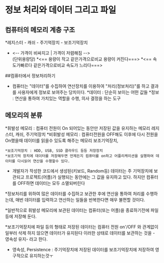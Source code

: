 # 정보 처리와 데이터 그리고 파일

## 컴퓨터의 메모리 계층 구조
*레지스터 - 캐쉬 - 주기억장치 - 보조기억장치
* <-- 가격이 비싸지고 | 가격이 저렴해짐 -->	
				(단위용량당)
*<== 용량이 작고	같은가격으로비교	용량이 커진다===>
*<== 속도가빠르다	같은가격으로비교	속도가 느리다===>

##컴퓨터에서 정보처리하기
* 컴퓨터는 "데이터"를 수집하여 연산장치를 이용하여 "처리(정보처리)"를 하고 결과를 사용자에게 정보로 보여주는 당치이다.
*데이터 : 단순히 보이는 어떤 값들
*정보 : 연산을 통하여 가치있는 역할을 수행, 의사 결정을 하는 도구

## 메모리의 분류
*휘발성 메모리 : 컴퓨터 전원이 On 되어있는 동안만 저장된 값을 유지하는 메모리
	레지스터, 캐쉬, 주기억장치
*비휘발성 메모리 : 컴퓨터전원을 OFF해도 이후에 다시 전원을 On했을때 데이터를 읽을수 있도록 해주는 메모리
	보조기억장치, 
	
	*보조기억장치 : HDD, USB, SSD 클라우드 등등 저장장치 
	*보조기억 장치에 데이터를 저장해두면 언제든지 컴퓨터를 on하고 어플리케이션을 실행하여 데이터를 다시읽어 연산을 수행할수 있다.
	
* 개발자가 작성한 코드에서 생성된(키보드, Random등) 데이터는 주 기억장치에 보관되고 프로젝트(어플)가 실행되는 동안에는 그 값을 유지하고 있다.
하지만 컴퓨터를 OFF하면 데이터는 모두 소멸되버린다

*정보처리를 위하여 많은 데이터를 수집하고 보관한 후에 연산을 통하여 처리를 수행하는데, 매번 데이터를 입력하고 연산하는 일들을 반복한다면 매우 불편할 것이다.

*일반적으로 휘발성 메모리에 보관된 데이터는 컴퓨터(또는 어플)을 종료하기전에 파일등에 저장해 둔다.

*보조기억장치에 파일 등의 형태로 저장된 데이터는 컴퓨터 전원 on'/OFF 와 관계없이 일부러 삭제 하지 않으면 데이터가 유지된다
이러한 상태로 데이터를 보관하는 것을 - 영속성 유지- 라고 한다.
* 영속성, Persistence : 주기억장치에 저장된 데이터를 보조기억장치에 저장하여 영구적으로 유지하는것ㅜ